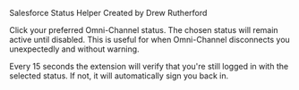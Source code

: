 Salesforce Status Helper
Created by Drew Rutherford

Click your preferred Omni-Channel status. The chosen status will remain active until disabled. This is useful for when Omni-Channel disconnects you unexpectedly and without warning.

Every 15 seconds the extension will verify that you're still logged in with the selected status. If not, it will automatically sign you back in.
